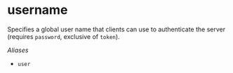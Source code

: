 # username

Specifies a global user name that clients can use to authenticate
the server (requires `password`, exclusive of `token`).

*Aliases*

- `user`


